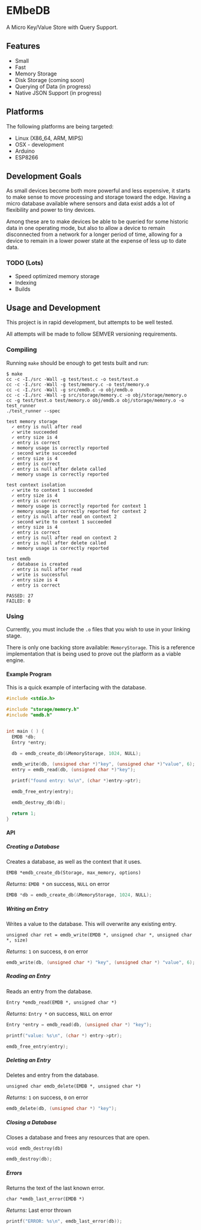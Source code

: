 # EMbeDB

A Micro Key/Value Store with Query Support.

## Features

* Small
* Fast
* Memory Storage
* Disk Storage (coming soon)
* Querying of Data (in progress)
* Native JSON Support (in progress)

## Platforms

The following platforms are being targeted:
* Linux (X86_64, ARM, MIPS)
* OSX - development
* Arduino
* ESP8266

## Development Goals

As small devices become both more powerful and less expensive, it starts to make
sense to move processing and storage toward the edge.  Having a micro database
available where sensors and data exist adds a lot of flexibility and power to
tiny devices.

Among these are to make devices be able to be queried for some historic data
in one operating mode, but also to allow a device to remain disconnected from a
network for a longer period of time, allowing for a device to remain in a lower
power state at the expense of less up to date data.

### TODO (Lots)

* Speed optimized memory storage
* Indexing
* Builds


## Usage and Development

This project is in rapid development, but attempts to be well tested.

All attempts will be made to follow SEMVER versioning requirements.

### Compiling

Running `make` should be enough to get tests built and run:

```shell
$ make
cc -c -I./src -Wall -g test/test.c -o test/test.o
cc -c -I./src -Wall -g test/memory.c -o test/memory.o
cc -c -I./src -Wall -g src/emdb.c -o obj/emdb.o
cc -c -I./src -Wall -g src/storage/memory.c -o obj/storage/memory.o
cc -g test/test.o test/memory.o obj/emdb.o obj/storage/memory.o -o test_runner
./test_runner --spec

test memory storage
  ✓ entry is null after read
  ✓ write succeeded
  ✓ entry size is 4
  ✓ entry is correct
  ✓ memory usage is correctly reported
  ✓ second write succeeded
  ✓ entry size is 4
  ✓ entry is correct
  ✓ entry is null after delete called
  ✓ memory usage is correctly reported

test context isolation
  ✓ write to context 1 succeeded
  ✓ entry size is 4
  ✓ entry is correct
  ✓ memory usage is correctly reported for context 1
  ✓ memory usage is correctly reported for context 2
  ✓ entry is null after read on context 2
  ✓ second write to context 1 succeeded
  ✓ entry size is 4
  ✓ entry is correct
  ✓ entry is null after read on context 2
  ✓ entry is null after delete called
  ✓ memory usage is correctly reported

test emdb
  ✓ database is created
  ✓ entry is null after read
  ✓ write is successful
  ✓ entry size is 4
  ✓ entry is correct

PASSED: 27
FAILED: 0
```

### Using

Currently, you must include the `.o` files that you wish to use in your
linking stage.

There is only one backing store available: `MemoryStorage`.  This is a
reference implementation that is being used to prove out the platform as a
viable engine.

#### Example Program

This is a quick example of interfacing with the database.

```c
#include <stdio.h>

#include "storage/memory.h"
#include "emdb.h"


int main ( ) {
  EMDB *db;
  Entry *entry;

  db = emdb_create_db(&MemoryStorage, 1024, NULL);

  emdb_write(db, (unsigned char *)"key", (unsigned char *)"value", 6);
  entry = emdb_read(db, (unsigned char *)"key");

  printf("found entry: %s\n", (char *)entry->ptr);

  emdb_free_entry(entry);

  emdb_destroy_db(db);

  return 1;
}
```

#### API

##### Creating a Database

Creates a database, as well as the context that it uses.

`EMDB *emdb_create_db(Storage, max_memory, options)`

_Returns:_ `EMDB *` on success, `NULL` on error

```c
EMDB *db = emdb_create_db(&MemoryStorage, 1024, NULL);
```

##### Writing an Entry

Writes a value to the database.  This will overwrite any existing entry.

`unsigned char ret = emdb_write(EMDB *, unsigned char *, unsigned char *, size)`

_Returns:_ `1` on success, `0` on error

```c
emdb_write(db, (unsigned char *) "key", (unsigned char *) "value", 6);
```

##### Reading an Entry

Reads an entry from the database.

`Entry *emdb_read(EMDB *, unsigned char *)`

_Returns:_ `Entry *` on success, `NULL` on error

```c
Entry *entry = emdb_read(db, (unsigned char *) "key");

printf("value: %s\n", (char *) entry->ptr);

emdb_free_entry(entry);
```

##### Deleting an Entry

Deletes and entry from the database.

`unsigned char emdb_delete(EMDB *, unsigned char *)`

_Returns:_ `1` on success, `0` on error

```c
emdb_delete(db, (unsigned char *) "key");
```

##### Closing a Database

Closes a database and frees any resources that are open.

`void emdb_destroy(db)`

```c
emdb_destroy(db);
```

##### Errors

Returns the text of the last known error.

`char *emdb_last_error(EMDB *)`

_Returns:_ Last error thrown

```c
printf("ERROR: %s\n", emdb_last_error(db));
```
